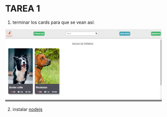 # TAREA 1
1. terminar los cards para que se vean así:

![](tarea.png)

2. instalar [nodejs](https://nodejs.org/es/)